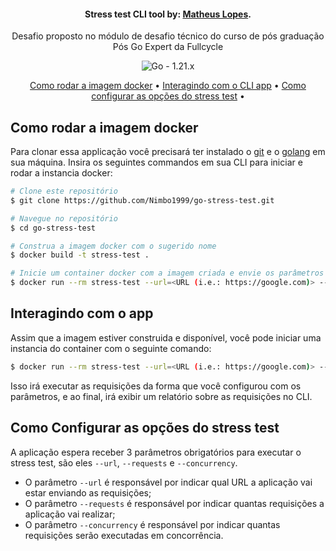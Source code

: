 <h4 align="center">Stress test CLI tool by: <a href="https://www.linkedin.com/in/matheuslopes1999/" target="_blank">Matheus Lopes</a>.</h4>
<p align="center">Desafio proposto no módulo de desafio técnico do curso de pós graduação Pós Go Expert da Fullcycle</p>

<p align="center">
  <img src="https://img.shields.io/badge/Go-1.21.x-2ea44f" alt="Go - 1.21.x">
</p>

<p align="center">
  <a href="#como-rodar-a-imagem-docker">Como rodar a imagem docker</a> •
  <a href="#interagindo-com-o-app">Interagindo com o CLI app</a> •
  <a href="#consultando-a-api">Como configurar as opções do stress test</a> •
</p>

## Como rodar a imagem docker

Para clonar essa applicação você precisará ter instalado o [git](https://git-scm.com) e o [golang](https://go.dev/) em sua máquina. Insira os seguintes commandos em sua CLI para iniciar e rodar a instancia docker:

```bash
# Clone este repositório
$ git clone https://github.com/Nimbo1999/go-stress-test.git

# Navegue no repositório
$ cd go-stress-test

# Construa a imagem docker com o sugerido nome
$ docker build -t stress-test .

# Inicie um container docker com a imagem criada e envie os parâmetros corretos.
$ docker run --rm stress-test --url=<URL (i.e.: https://google.com)> --concurrency=10 --requests=100
```

## Interagindo com o app

Assim que a imagem estiver construida e disponível, você pode iniciar uma instancia do container com o seguinte comando:
```bash
$ docker run --rm stress-test --url=<URL (i.e.: https://google.com)> --concurrency=10 --requests=100
```
Isso irá executar as requisições da forma que você configurou com os parâmetros, e ao final, irá exibir um relatório sobre as requisições no CLI.

## Como Configurar as opções do stress test

A aplicação espera receber 3 parâmetros obrigatórios para executar o stress test, são eles `--url`, `--requests` e `--concurrency`.

* O parâmetro `--url` é responsável por indicar qual URL a aplicação vai estar enviando as requisições;
* O parâmetro `--requests` é responsável por indicar quantas requisições a aplicação vai realizar;
* O parâmetro `--concurrency` é responsável por indicar quantas requisições serão executadas em concorrência.
